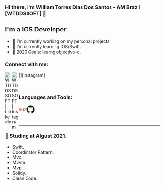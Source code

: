 ### Hi there, I'm William Torres Dias Dos Santos  - AM Brazil [WTDDSSOFT] 👋

## I'm a IOS Developer.

- 🔭 I’m currently working on my personal projects!
- 🌱 I’m currently learning IOS/Swift.
- 🥅 2020 Goals: learng objective-c.


### Connect with me:

[<img align="left" alt="WTDDSSOFT | LinkedIn" width="22px" src="https://cdn.jsdelivr.net/npm/simple-icons@v3/icons/linkedin.svg" />][linkedin]
[<img align="left" alt="WTDDSSOFT | Instagram" width="22px" src="https://cdn.jsdelivr.net/npm/simple-icons@v3/icons/instagram.svg" />][instagram]

<br />

### Languages and Tools:

<img align="left" alt="Git" width="26px" src="https://raw.githubusercontent.com/github/explore/80688e429a7d4ef2fca1e82350fe8e3517d3494d/topics/git/git.png" />
<img align="left" alt="GitHub" width="26px" src="https://raw.githubusercontent.com/github/explore/78df643247d429f6cc873026c0622819ad797942/topics/github/github.png" />

<br />
<br />
---

---
### 📕 Studing at Algust 2021. 
<!-- Satuday:START -->
  - Swift. 
  - Coordinator Pattern.
  - Mvc.
  - Mvvm.
  - Mvp.
  - Solidy.
  - Clean Code.
<!-- Satuday:END -->
 
[linkedin]: https://www.linkedin.com/in/william-torres-dias-dos-santos-b00604107/

